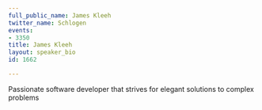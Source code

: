 ```yaml
---
full_public_name: James Kleeh
twitter_name: Schlogen
events:
- 3350
title: James Kleeh
layout: speaker_bio
id: 1662

---
```

Passionate software developer that strives for elegant solutions to complex problems